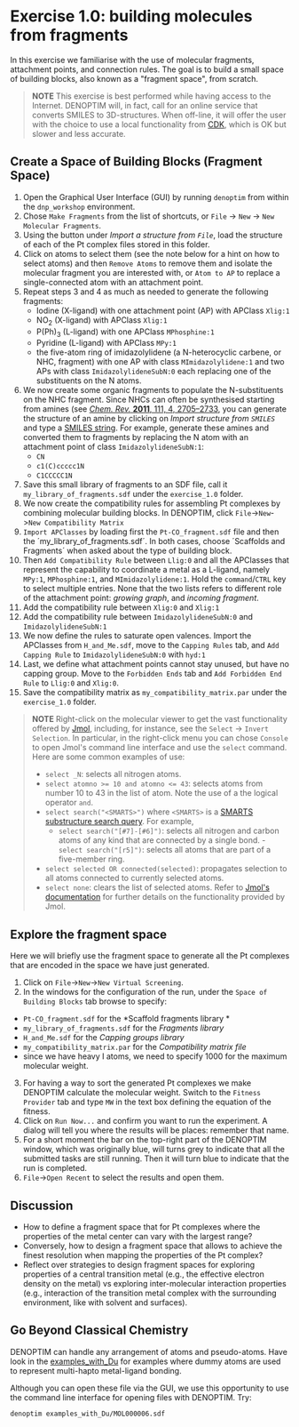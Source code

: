 # Exercise 1.0: building molecules from fragments

In this exercise we familiarise with the use of molecular fragments, attachment points, and connection rules. The goal is to build a small space of building blocks, also known as a "fragment space", from scratch.

> **NOTE** This exercise is best performed while having access to the Internet. DENOPTIM will, in fact, call for an online service that converts SMILES to 3D-structures. When off-line, it will offer the user with the choice to use a local functionality from [CDK](https://cdk.github.io/), which is OK but slower and less accurate.


## Create a Space of Building Blocks (Fragment Space)

1. Open the Graphical User Interface (GUI) by running `denoptim` from within the `dnp_workshop` environment.
2. Chose `Make Fragments` from the list of shortcuts, or `File` -> `New` -> `New Molecular Fragments`.
3. Using the button under *Import a structure from `File`*, load the structure of each of the Pt complex files stored in this folder.
4. Click on atoms to select them (see the note below for a hint on how to select atoms) and then `Remove Atoms` to remove them and isolate the molecular fragment you are interested with, or `Atom to AP` to replace a single-connected atom with an attachment point.
5. Repeat steps 3 and 4 as much as needed to generate the following fragments:
	- Iodine (X-ligand) with one attachment point (AP) with APClass `Xlig:1`
	- NO<sub>2</sub> (X-ligand) with APClass `Xlig:1`
	- P(Ph)<sub>3</sub> (L-ligand) with one APClass `MPhosphine:1`
	- Pyridine (L-ligand) with APClass `MPy:1`
	- the five-atom ring of imidazolylidene (a N-heterocyclic carbene, or NHC, fragment) with one AP with class `MImidazolylidene:1` and two APs with class `ImidazolylideneSubN:0` each replacing one of the substituents on the N atoms.
6. We now create some organic fragments to populate the N-substituents on the NHC fragment. Since NHCs can often be synthesised starting from amines (see [*Chem. Rev.* **2011**, 111, 4, 2705–2733](https://doi.org/10.1021/cr100328e), you can generate the structure of an amine by clicking on *Import structure from `SMILES`* and type a [SMILES string](https://www.daylight.com/dayhtml/doc/theory/theory.smiles.html). For example, generate these amines and converted them to fragments by replacing the N atom with an attachment point of class `ImidazolylideneSubN:1`:
	- `CN`
	- `c1(C)ccccc1N`
	- `C1CCCCC1N`
7. Save this small library of fragments to an SDF file, call it `my_library_of_fragments.sdf` under the `exercise_1.0` folder.
8. We now create the compatibility rules for assembling Pt complexes by combining molecular building blocks. In DENOPTIM, click `File`->`New`->`New Compatibility Matrix`
9. `Import APClasses` by loading first the `Pt-CO_fragment.sdf` file and then the ´my_library_of_fragments.sdf´. In both cases, choose ´Scaffolds and Fragments´ when asked about the type of building block.
10. Then `Add Compatibility Rule` between `Llig:0` and all the APClasses that represent the capability to coordinate a metal as a L-ligand, namely `MPy:1`, `MPhosphine:1`, and `MImidazolylidene:1`. Hold the `command`/`CTRL` key to select multiple entries. None that the two lists refers to different role of the attachment point: *growing graph*, and *incoming fragment*.
11. Add the compatibility rule between `Xlig:0` and `Xlig:1`
12. Add the compatibility rule between `ImidazolylideneSubN:0` and `ImidazolylideneSubN:1`
13. We now define the rules to saturate open valences. Import the APClasses from `H_and_Me.sdf`, move to the `Capping Rules` tab, and `Add Capping Rule` to `ImidazolylideneSubN:0` with `hyd:1`
14. Last, we define what attachment points cannot stay unused, but have no capping group. Move to the `Forbidden Ends` tab and `Add Forbidden End Rule` to `Llig:0`  and `Xlig:0`.
15. Save the compatibility matrix as `my_compatibility_matrix.par` under the `exercise_1.0` folder.



> **NOTE** Right-click on the molecular viewer to get the vast functionality offered by [Jmol](http://jmol.sourceforge.net/), including, for instance, see the `Select` -> `Invert Selection`. In particular, in the right-click menu you can chose `Console` to open Jmol's command line interface and use the `select` command. Here are some common examples of use:
> - `select _N`: selects all nitrogen atoms.
> - `select atomno >= 10 and atomno <= 43`: selects atoms from number 10 to 43 in the list of atom. Note the use of a the logical operator `and`.
> - `select search("<SMARTS>")` where `<SMARTS>` is a [SMARTS substructure search query](https://www.daylight.com/dayhtml/doc/theory/theory.smarts.html). For example,
>	- `select search("[#7]-[#6]")`: selects all nitrogen and carbon atoms of any kind that are connected by a single bond.
	- `select search("[r5]")`: selects all atoms that are part of a five-member ring.
> - `select selected OR connected(selected)`: propagates selection to all atoms connected to currently selected atoms.
> - `select none`: clears the list of selected atoms.
> Refer to [Jmol's documentation](https://chemapps.stolaf.edu/jmol/docs/) for further details on the functionality provided by Jmol.

## Explore the fragment space
Here we will briefly use the fragment space to generate all the Pt complexes that are encoded in the space we have just generated.
1. Click on `File`->`New`->`New Virtual Screening`.
2. In the windows for the configuration of the run, under the `Space of Building Blocks` tab browse to specify:
- `Pt-CO_fragment.sdf` for the *Scaffold fragments library *
- `my_library_of_fragments.sdf` for the *Fragments library*
- `H_and_Me.sdf` for the *Capping groups library*
- `my_compatibility_matrix.par` for the *Compatibility matrix file*
- since we have heavy I atoms, we need to specify 1000 for the maximum molecular weight.
3. For having a way to sort the generated Pt complexes we make DENOPTIM calculate the molecular weight. Switch to the `Fitness Provider` tab and type `MW` in the text box defining the equation of the fitness.
4. Click on `Run Now...` and confirm you want to run the experiment. A dialog will tell you where the results will be places: remember that name.
5. For a short moment the bar on the top-right part of the DENOPTIM window, which was originally blue, will turns grey to indicate that all the submitted tasks are still running. Then it will turn blue to indicate that the run is completed.
6. `File`->`Open Recent` to select the results and open them.

## Discussion
- How to define a fragment space that for Pt complexes where the properties of the metal center can vary with the largest range?
- Conversely, how to design a fragment space that allows to achieve the finest resolution when mapping the properties of the Pt complex?
- Reflect over strategies to design fragment spaces for exploring properties of a central transition metal (e.g., the effective electron density on the metal) vs exploring inter-molecular interaction properties (e.g., interaction of the transition metal complex with the surrounding environment, like with solvent and surfaces).

## Go Beyond Classical Chemistry
DENOPTIM can handle any arrangement of atoms and pseudo-atoms. Have  look in the [examples_with_Du](examples_with_Du) for examples where dummy atoms are used to represent multi-hapto metal-ligand bonding.

Although you can open these file via the GUI, we use this opportunity to use the command line interface for opening files with DENOPTIM. Try:
```
denoptim examples_with_Du/MOL000006.sdf
```
